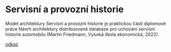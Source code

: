 # Servisní a provozní historie
Model architektury Servisní a provozní historie je praktickou částí diplomové práce Návrh architektury distribuované databáze pro uchování servisní historie automobilu (Martin Friedmann, Vysoká škola ekonomická, 2022).

[odkaz](report/html/index.html?view=id-3a55d715047a4ac9b70877037a837cf9)

